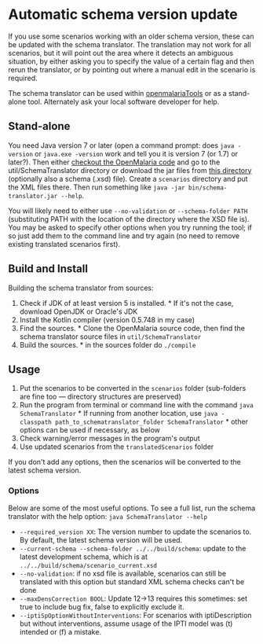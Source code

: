# Automatic schema version update #

If you use some scenarios working with an older schema version, these can be updated with the schema translator. The translation may not work for all scenarios, but it will point out the area where it detects an  ambiguous situation, by either asking you to specify the value of a certain flag and then rerun the translator, or by pointing out where a manual edit in the scenario is required.

The schema translator can be used within [openmalariaTools](openmalariaTools.md) or as a stand-alone tool. Alternately ask your local software developer for help.

## Stand-alone ##

You need Java version 7 or later (open a command prompt: does `java -version` or `java.exe -version` work and tell you it is version 7 (or 1.7) or later?). Then either [checkout the OpenMalaria code](http://code.google.com/p/openmalaria/source/checkout) and go to the util/SchemaTranslator directory or download the jar files from [this directory](http://code.google.com/p/openmalaria/source/browse/#git%2Futil%2FSchemaTranslator%2Fbin) (optionally also a schema (.xsd) file). Create a `scenarios` directory and put the XML files there. Then run something like `java -jar bin/schema-translator.jar --help`.

You will likely need to either use `--no-validation` or `--schema-folder PATH` (substituting PATH with the location of the directory where the XSD file is). You may be asked to specify other options when you try running the tool; if so just add them to the command line and try again (no need to remove existing translated scenarios first).

## Build and Install ##

Building the schema translator from sources:

  1. Check if JDK of at least version 5 is installed.
    * If it's not the case, download OpenJDK or Oracle's JDK
  1. Install the Kotlin compiler (version 0.5.748 in my case)
  1. Find the sources.
    * Clone the OpenMalaria source code, then find the schema translator source files in `util/SchemaTranslator`
  1. Build the sources.
    * in the sources folder do `./compile`

## Usage ##

  1. Put the scenarios to be converted in the `scenarios` folder (sub-folders are fine too — directory structures are preserved)
  1. Run the program from terminal or command line with the command `java SchemaTranslator`
    * If running from another location, use `java -classpath path_to_schematranslator_folder SchemaTranslator`
    * other options can be used if necessary, as below
  1. Check warning/error messages in the program's output
  1. Use updated scenarios from the `translatedScenarios` folder

If you don't add any options, then the scenarios will be converted to the latest schema version.

### Options ###

Below are some of the most useful options. To see a full list, run the schema translator with the help option: `java SchemaTranslator --help`

  * `--required_version XX`: The version number to update the scenarios to. By default, the latest schema version will be used.
  * `--current-schema --schema-folder ../../build/schema`: update to the latest development schema, which is at `../../build/schema/scenario_current.xsd`
  * `--no-validation`: if no xsd file is available, scenarios can still be translated with this option but standard XML schema checks can't be done
  * `--maxDensCorrection BOOL`: Update 12->13 requires this sometimes: set true to include bug fix, false to explicitly exclude it.
  * `--iptiSpOptionWithoutInterventions`: For scenarios with iptiDescription but without interventions, assume usage of the IPTI model was (t) intended or (f) a mistake.


